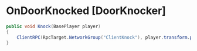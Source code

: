 <Badge type="danger" text="Carbon Compatible"/><Badge type="warning" text="Oxide Compatible"/>
# OnDoorKnocked [DoorKnocker]
```csharp
public void Knock(BasePlayer player)
{
	ClientRPC(RpcTarget.NetworkGroup("ClientKnock"), player.transform.position);
}

```
